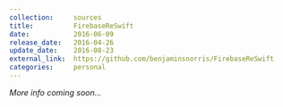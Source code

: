 ```yaml
---
collection:     sources
title:          FirebaseReSwift
date:           2016-06-09
release_date:   2016-04-26
update_date:    2016-08-23
external_link:  https://github.com/benjaminsnorris/FirebaseReSwift
categories:     personal
---
```


_More info coming soon…_
